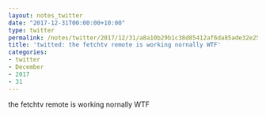 ```yaml
---
layout: notes_twitter
date: "2017-12-31T00:00:00+10:00"
type: twitter
permalink: /notes/twitter/2017/12/31/a8a10b29b1c38d85412af6da85ade32e250c2a16.html
title: 'twitted: the fetchtv remote is working nornally WTF'
categories:
- twitter
- December
- 2017
- 31
---
```

the fetchtv remote is working nornally WTF
